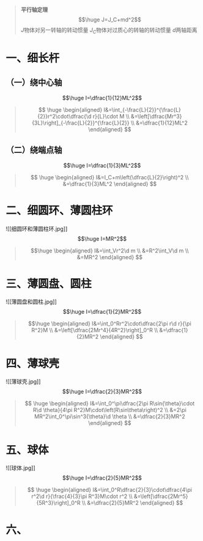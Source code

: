 $$
\newcommand{\oiint}{{\rlap { \mspace{1mu} \boldsymbol{\bigcirc}}{ \rlap {\int}{\;\int}}}}
\newcommand{\d}{\text{d}}
$$
>**平行轴定理**
>$$\huge J=J_C+md^2$$
>$J$物体对另一转轴的转动惯量
>$J_C$物体对过质心的转轴的转动惯量
>$d$两轴距离
# 一、细长杆

## （一）绕中心轴
$$\huge I=\dfrac{1}{12}ML^2$$

> $$
> \huge 
> \begin{aligned}
> I&=\int_{-\frac{L}{2}}^{\frac{L}{2}}r^2\cdot\dfrac{\d r}{L}\cdot M \\
> &=\left[\dfrac{Mr^3}{3L}\right]_{-\frac{L}{2}}^{\frac{L}{2}} \\
> &=\dfrac{1}{12}ML^2
> \end{aligned}
> $$
## （二）绕端点轴


$$\huge I=\dfrac{1}{3}ML^2$$

> $$
> \huge
> \begin{aligned}
> I&=I_C+m\left(\dfrac{L}{2}\right)^2 \\
> &=\dfrac{1}{3}ML^2
> \end{aligned}
> $$
# 二、细圆环、薄圆柱环

![[细圆环和薄圆柱环.jpg]]
$$\huge I=MR^2$$

>$$\huge
>\begin{aligned}
>I&=\int_Vr^2\d m \\
>&=R^2\int_V\d m \\
>&=MR^2
>\end{aligned}
>$$

# 三、薄圆盘、圆柱

![[薄圆盘和圆柱.jpg]]
$$\huge I=\dfrac{1}{2}MR^2$$

>$$\huge
>\begin{aligned}
>I&=\int_0^Rr^2\cdot\dfrac{2\pi r\d r}{\pi R^2}M \\
>&=\left[\dfrac{2Mr^4}{4R^2}\right]_0^R \\
>&=\dfrac{1}{2}MR^2
>\end{aligned}
>$$
# 四、薄球壳

![[薄球壳.jpg]]
$$\huge I=\dfrac{2}{3}MR^2$$

>$$
>\huge
>\begin{aligned}
>I&=\int_0^\pi\dfrac{2\pi R\sin{\theta}\cdot R\d \theta}{4\pi R^2}M\cdot\left(R\sin\theta\right)^2 \\
>	&=2\pi MR^2\int_0^\pi\sin^3{\theta}\d \theta \\
>	&=\dfrac{2}{3}MR^2
>\end{aligned}
>$$
# 五、球体

![[球体.jpg]]
$$\huge I=\dfrac{2}{5}MR^2$$

>$$
>\huge
>\begin{aligned}
>I&=\int_0^R\dfrac{2}{3}\cdot\dfrac{4\pi r^2\d r}{\frac{4}{3}\pi R^3}M\cdot r^2 \\
>&=\left[\dfrac{2Mr^5}{5R^3}\right]_0^R \\
>&=\dfrac{2}{5}MR^2
>\end{aligned}
>$$
# 六、